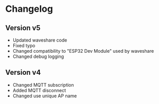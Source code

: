 # Changelog

## Version v5

- Updated waveshare code
- Fixed typo
- Changed compatibility to "ESP32 Dev Module" used by waveshare
- Changed debug logging

## Version v4

- Changed MQTT subscription
- Added MQTT disconnect
- Changed use unique AP name 